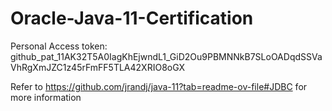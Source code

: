 # Oracle-Java-11-Certification

Personal Access token: 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 

Refer to https://github.com/jrandj/java-11?tab=readme-ov-file#JDBC for more information
